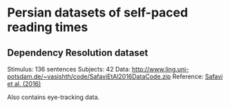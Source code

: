# Persian datasets of self-paced reading times

## Dependency Resolution dataset

Stimulus: 136 sentences 
Subjects: 42
Data: http://www.ling.uni-potsdam.de/~vasishth/code/SafaviEtAl2016DataCode.zip
Reference: [Safavi et al. (2016)](https://www.frontiersin.org/articles/10.3389/fpsyg.2016.00403/full)

Also contains eye-tracking data.  